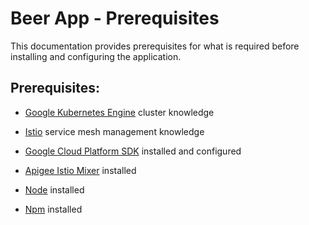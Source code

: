 # Beer App - Prerequisites
This documentation provides prerequisites for what is required before installing and configuring the application.

## <a name="prerequisites"></a>Prerequisites:
* [Google Kubernetes Engine](https://cloud.google.com/kubernetes-engine/) cluster knowledge
* [Istio](https://istio.io/) service mesh management knowledge

* [Google Cloud Platform SDK](https://cloud.google.com/sdk/) installed and configured
* [Apigee Istio Mixer](https://github.com/apigee/istio-mixer-adapter) installed

* [Node](https://nodejs.org/en/) installed
* [Npm](https://www.npmjs.com/) installed
